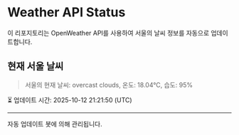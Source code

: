 
# Weather API Status

이 리포지토리는 OpenWeather API를 사용하여 서울의 날씨 정보를 자동으로 업데이트합니다.

## 현재 서울 날씨
> 서울의 현재 날씨: overcast clouds, 온도: 18.04°C, 습도: 95%

⏳ 업데이트 시간: 2025-10-12 21:21:50 (UTC)

---
자동 업데이트 봇에 의해 관리됩니다.
